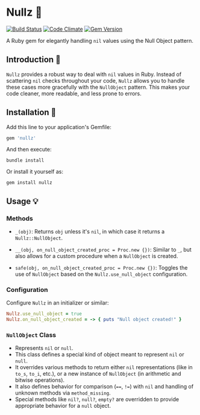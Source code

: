 # Nullz :crystal_ball:
[![Build Status](https://travis-ci.org/rootedbox/nullz.svg?branch=master)](https://travis-ci.org/rootedbox/nullz)
[![Code Climate](https://codeclimate.com/github/codeclimate/codeclimate/badges/gpa.svg)](https://codeclimate.com/github/rootedbox/nullz)
[![Gem Version](https://badge.fury.io/rb/nullz.svg)](https://badge.fury.io/rb/nullz)


A Ruby gem for elegantly handling `nil` values using the Null Object pattern.

## Introduction :book:

`Nullz` provides a robust way to deal with `nil` values in Ruby. Instead of scattering `nil` checks throughout your code, `Nullz` allows you to handle these cases more gracefully with the `NullObject` pattern. This makes your code cleaner, more readable, and less prone to errors.

## Installation :wrench:

Add this line to your application's Gemfile:

```ruby
gem 'nullz'
```

And then execute:
```
bundle install
```

Or install it yourself as:
```
gem install nullz
```

## Usage :bulb:

### Methods

- `_(obj)`: Returns `obj` unless it's `nil`, in which case it returns a `Nullz::NullObject`.

- `__(obj, on_null_object_created_proc = Proc.new {})`: Similar to `_`, but also allows for a custom procedure when a `NullObject` is created.

- `safe(obj, on_null_object_created_proc = Proc.new {})`: Toggles the use of `NullObject` based on the `Nullz.use_null_object` configuration.

### Configuration

Configure `Nullz` in an initializer or similar:

```ruby
Nullz.use_null_object = true
Nullz.on_null_object_created = -> { puts "Null object created!" }
```

### `NullObject` Class

- Represents `nil` or `null`.
- This class defines a special kind of object meant to represent `nil` or `null`.
- It overrides various methods to return either `nil` representations (like in `to_s`, `to_i`, etc.), or a new instance of `NullObject` (in arithmetic and bitwise operations).
- It also defines behavior for comparison (`==`, `!=`) with `nil` and handling of unknown methods via `method_missing`.
- Special methods like `nil?`, `null?`, `empty?` are overridden to provide appropriate behavior for a `null` object.

